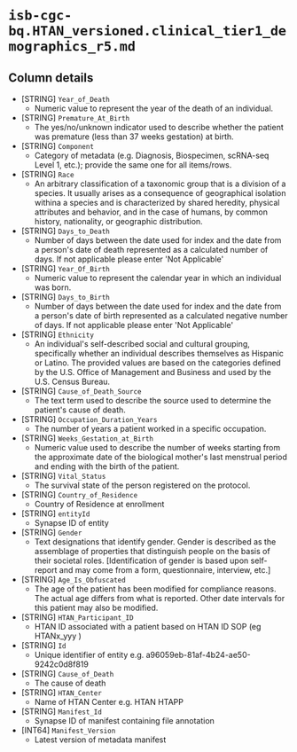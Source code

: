 # `isb-cgc-bq.HTAN_versioned.clinical_tier1_demographics_r5.md`

## Column details

* [STRING]    `Year_of_Death`
  - Numeric value to represent the year of the death of an individual.
* [STRING]    `Premature_At_Birth`
  - The yes/no/unknown indicator used to describe whether the patient was premature (less than 37 weeks gestation) at birth.
* [STRING]    `Component`
  - Category of metadata (e.g. Diagnosis, Biospecimen, scRNA-seq Level 1, etc.); provide the same one for all items/rows.
* [STRING]    `Race`
  - An arbitrary classification of a taxonomic group that is a division of a species. It usually arises as a consequence of geographical isolation withina a species and is characterized by shared heredity, physical attributes and behavior, and in the case of humans, by common history, nationality, or geographic distribution.
* [STRING]    `Days_to_Death`
  - Number of days between the date used for index and the date from a person's date of death represented as a calculated number of days. If not applicable please enter 'Not Applicable'
* [STRING]    `Year_Of_Birth`
  - Numeric value to represent the calendar year in which an individual was born.
* [STRING]    `Days_to_Birth`
  - Number of days between the date used for index and the date from a person's date of birth represented as a calculated negative number of days. If not applicable please enter 'Not Applicable'
* [STRING]    `Ethnicity`
  - An individual's self-described social and cultural grouping, specifically whether an individual describes themselves as Hispanic or Latino. The provided values are based on the categories defined by the U.S. Office of Management and Business and used by the U.S. Census Bureau.
* [STRING]    `Cause_of_Death_Source`
  - The text term used to describe the source used to determine the patient's cause of death.
* [STRING]    `Occupation_Duration_Years`
  - The number of years a patient worked in a specific occupation.
* [STRING]    `Weeks_Gestation_at_Birth`
  - Numeric value used to describe the number of weeks starting from the approximate date of the biological mother's last menstrual period and ending with the birth of the patient.
* [STRING]    `Vital_Status`
  - The survival state of the person registered on the protocol.
* [STRING]    `Country_of_Residence`
  - Country of Residence at enrollment
* [STRING]    `entityId`
  - Synapse ID of entity
* [STRING]    `Gender`
  - Text designations that identify gender. Gender is described as the assemblage of properties that distinguish people on the basis of their societal roles. [Identification of gender is based upon self-report and may come from a form, questionnaire, interview, etc.]
* [STRING]    `Age_Is_Obfuscated`
  - The age of the patient has been modified for compliance reasons. The actual age differs from what is reported. Other date intervals for this patient may also be modified.
* [STRING]    `HTAN_Participant_ID`
  - HTAN ID associated with a patient based on HTAN ID SOP (eg HTANx_yyy )
* [STRING]    `Id`
  - Unique identifier of entity e.g. a96059eb-81af-4b24-ae50-9242c0d8f819
* [STRING]    `Cause_of_Death`
  - The cause of death
* [STRING]    `HTAN_Center`
  - Name of HTAN Center e.g. HTAN HTAPP
* [STRING]    `Manifest_Id`
  - Synapse ID of manifest containing file annotation
* [INT64]    `Manifest_Version`
  - Latest version of metadata manifest

